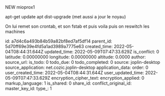 NEW mioprox1

apt-get update
apt dist-upgrade (met aussi a jour le noyau)

On lui remet son crontab, et son fstab et puis voila
puis on reswitch les machines

id: a7d4c6a493b84b59a82bf8ed7af5df14
parent_id: 5d70ff69e39e4fd5a1ad3989a7775e63
created_time: 2022-05-04T08:44:31.644Z
updated_time: 2022-05-09T07:47:33.629Z
is_conflict: 0
latitude: 0.00000000
longitude: 0.00000000
altitude: 0.0000
author: 
source_url: 
is_todo: 0
todo_due: 0
todo_completed: 0
source: joplin-desktop
source_application: net.cozic.joplin-desktop
application_data: 
order: 0
user_created_time: 2022-05-04T08:44:31.644Z
user_updated_time: 2022-05-09T07:47:33.629Z
encryption_cipher_text: 
encryption_applied: 0
markup_language: 1
is_shared: 0
share_id: 
conflict_original_id: 
master_key_id: 
type_: 1